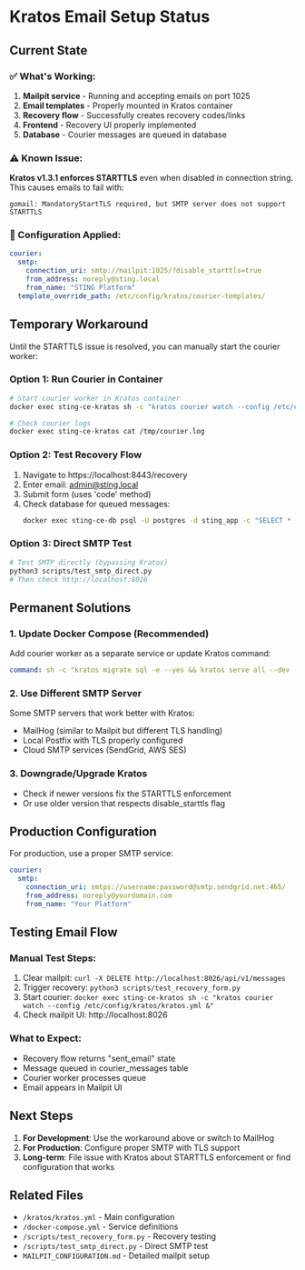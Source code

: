# Kratos Email Setup Status

## Current State

### ✅ What's Working:
1. **Mailpit service** - Running and accepting emails on port 1025
2. **Email templates** - Properly mounted in Kratos container
3. **Recovery flow** - Successfully creates recovery codes/links
4. **Frontend** - Recovery UI properly implemented
5. **Database** - Courier messages are queued in database

### ⚠️ Known Issue:
**Kratos v1.3.1 enforces STARTTLS** even when disabled in connection string. This causes emails to fail with:
```
gomail: MandatoryStartTLS required, but SMTP server does not support STARTTLS
```

### 📧 Configuration Applied:
```yaml
courier:
  smtp:
    connection_uri: smtp://mailpit:1025/?disable_starttls=true
    from_address: noreply@sting.local
    from_name: "STING Platform"
  template_override_path: /etc/config/kratos/courier-templates/
```

## Temporary Workaround

Until the STARTTLS issue is resolved, you can manually start the courier worker:

### Option 1: Run Courier in Container
```bash
# Start courier worker in Kratos container
docker exec sting-ce-kratos sh -c "kratos courier watch --config /etc/config/kratos/kratos.yml > /tmp/courier.log 2>&1 &"

# Check courier logs
docker exec sting-ce-kratos cat /tmp/courier.log
```

### Option 2: Test Recovery Flow
1. Navigate to https://localhost:8443/recovery
2. Enter email: admin@sting.local
3. Submit form (uses 'code' method)
4. Check database for queued messages:
   ```bash
   docker exec sting-ce-db psql -U postgres -d sting_app -c "SELECT * FROM courier_messages ORDER BY created_at DESC LIMIT 5;"
   ```

### Option 3: Direct SMTP Test
```bash
# Test SMTP directly (bypassing Kratos)
python3 scripts/test_smtp_direct.py
# Then check http://localhost:8026
```

## Permanent Solutions

### 1. Update Docker Compose (Recommended)
Add courier worker as a separate service or update Kratos command:
```yaml
command: sh -c "kratos migrate sql -e --yes && kratos serve all --dev --watch-courier --config /etc/config/kratos/kratos.yml"
```

### 2. Use Different SMTP Server
Some SMTP servers that work better with Kratos:
- MailHog (similar to Mailpit but different TLS handling)
- Local Postfix with TLS properly configured
- Cloud SMTP services (SendGrid, AWS SES)

### 3. Downgrade/Upgrade Kratos
- Check if newer versions fix the STARTTLS enforcement
- Or use older version that respects disable_starttls flag

## Production Configuration

For production, use a proper SMTP service:
```yaml
courier:
  smtp:
    connection_uri: smtps://username:password@smtp.sendgrid.net:465/
    from_address: noreply@yourdomain.com
    from_name: "Your Platform"
```

## Testing Email Flow

### Manual Test Steps:
1. Clear mailpit: `curl -X DELETE http://localhost:8026/api/v1/messages`
2. Trigger recovery: `python3 scripts/test_recovery_form.py`
3. Start courier: `docker exec sting-ce-kratos sh -c "kratos courier watch --config /etc/config/kratos/kratos.yml &"`
4. Check mailpit UI: http://localhost:8026

### What to Expect:
- Recovery flow returns "sent_email" state
- Message queued in courier_messages table
- Courier worker processes queue
- Email appears in Mailpit UI

## Next Steps

1. **For Development**: Use the workaround above or switch to MailHog
2. **For Production**: Configure proper SMTP with TLS support
3. **Long-term**: File issue with Kratos about STARTTLS enforcement or find configuration that works

## Related Files
- `/kratos/kratos.yml` - Main configuration
- `/docker-compose.yml` - Service definitions
- `/scripts/test_recovery_form.py` - Recovery testing
- `/scripts/test_smtp_direct.py` - Direct SMTP test
- `MAILPIT_CONFIGURATION.md` - Detailed mailpit setup